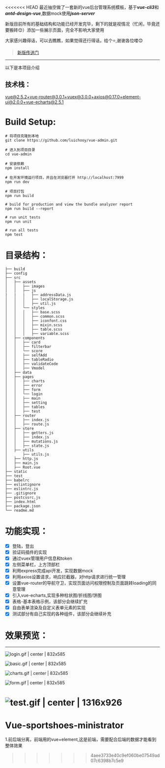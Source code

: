 <<<<<<< HEAD
最近抽空做了一套新的vue后台管理系统模板，基于***vue-cli3***和***antd-design-vue***,数据mock使用***json-server***

新版目前所有的基础结构和功能已经开发完毕，剩下的就是视情况（忙闲，毕竟还要搬砖😊）添加一些展示页面，完全不影响大家使用

大家感兴趣得话，可以去瞧瞧，如果觉得还行得话，给个⭐,谢谢各位喽😊


> [新版传送门](https://github.com/luichooy/vue-antd-pro)

---

以下是本项目介绍

## 技术栈：

​vue@2.5.2+vue-router@3.0.1+vuex@3.0.0+axios@0.17.0+element-ui@2.0.0+vue-echarts@2.5.1

# Build Setup:


```plain
# 将项目克隆到本地
git clone https://github.com/luichooy/vue-admin.git

# 进入到项目目录
cd vue-admin

# 安装依赖
npm install

# 在开发环境运行项目，并且在浏览器打开 http://localhost:7999
npm run dev

# 项目打包
npm run build

# build for production and view the bundle analyzer report
npm run build --report

# run unit tests
npm run unit

# run all tests
npm test

```

# 目录结构：


```
├── build
├── config
├── src
│   ├── assets
│   │   ├── images
│   │   ├── js
|   |   |   ├── addressData.js
│   │   │   ├── localStorage.js
│   │   │   ├── util.js
│   │   └── styles
│   │   │   ├── base.scss
│   │   │   ├── common.scss
│   │   │   ├── iconfont.css
│   │   │   ├── mixin.scss
│   │   │   ├── table.scss
│   │   │   ├── variable.scss
│   ├── components
│   │   ├── card
│   │   ├── filterbar
│   │   └── score
│   │   ├── selfAdd
│   │   ├── tableRadio
│   │   ├── validateCode
│   │   ├── Vmodel
│   ├── data
│   ├── pages
│   │   ├── charts
│   │   ├── error
│   │   ├── form
│   │   └── login
│   │   ├── main
│   │   ├── setting
│   │   ├── tables
│   │   ├── test
│   ├── router
│   │   ├── index.js
│   │   ├── route.js
│   ├── store
│   │   ├── getters.js
│   │   ├── index.js
│   │   ├── mutations.js
│   │   ├── state.js
│   ├── utils
│       ├── utils.js
│   ├── http.js
│   ├── main.js
│   ├── Root.vue
├── static
├── test
├── babelrc
├── eslintignore
├── eslintrc.js
├── .gitignore
├── postcssrc.js
├── index.html
├── package.json
└── readme.md
```

# 功能实现：


* [x] 登陆，登出
* [x] 验证码插件的实现
* [x] 通过vuex管理用户信息和token
* [x] 左侧菜单栏，上方顶部栏
* [x] 利用express完成api开发，实现数据mock
* [x] 利用axios设置请求，响应拦截器，对http请求进行统一管理
* [x] 设置vue-router的导航守卫，实现页面访问权限控制及页面跳转loading的同意管理
* [x] 引入vue-echarts,实现多种柱状图/折线图/饼图
* [x] 表格-基本表格示例，该部分会继续扩充
* [x] 自由表单渲染及自定义表单元素的实现
* [x] 测试部分有自己实现的各种组件，该部分会继续补充

# 效果预览：

---


![login.gif | center | 832x585](https://cdn.yuque.com/yuque/2018/gif/95048/1522651362860-40c6bf1f-45c7-429d-8dea-f90bbdb45b22.gif "")

![basic.gif | center | 832x585](https://cdn.yuque.com/yuque/2018/gif/95048/1522651400348-538008f4-4d55-45d9-933a-a72449a1bbaf.gif "")


![charts.gif | center | 832x585](https://cdn.yuque.com/yuque/2018/gif/95048/1522651417218-cef6f977-a7a8-44e9-9902-2e1b29c142fb.gif "")

![form.gif | center | 832x585](https://cdn.yuque.com/yuque/2018/gif/95048/1522651426493-b10d5605-70ff-47dd-b35b-f5959380498b.gif "")

![test.gif | center | 1316x926](https://cdn.yuque.com/yuque/2018/gif/95048/1522651433603-32edb860-2099-4783-a1ca-f28ceb560000.gif "")
=======
# Vue-sportshoes-ministrator
1.前后端分离，前端用的vue+element,这是前端，需要配合后端的数据才能看到整体效果  
>>>>>>> 4aee3733e40c9ef060be07549ad07c6398b7c5e9
